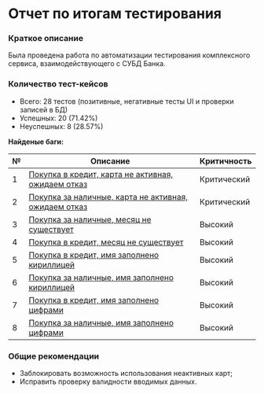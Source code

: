 # Отчет по итогам тестирования
### Краткое описание
Была проведена работа по автоматизации тестирования комплексного сервиса, 
взаимодействующего с СУБД Банка.   

### Количество тест-кейсов

* Всего: 28 тестов (позитивные, негативные тесты UI и проверки записей в БД)
* Успешных: 20 (71.42%)
* Неуспешных: 8 (28.57%)

**Найденые баги:**

| № | Описание | Критичность| 
| ------ | ----------- |----------- |
| 1    | [Покупка в кредит, карта не активная, ожидаем отказ](https://github.com/Murrk/Diploma/issues/1) |Критический
| 2    | [Покупка за наличные, карта не активная, ожидаем отказ](https://github.com/Murrk/Diploma/issues/2) |Критический
| 3    | [Покупка за наличные, месяц не существует](https://github.com/Murrk/Diploma/issues/3) |Высокий
| 4    | [Покупка в кредит, месяц не существует](https://github.com/Murrk/Diploma/issues/4) |Высокий
| 5   | [Покупка в кредит, имя заполнено кириллицей](https://github.com/Murrk/Diploma/issues/5) | Высокий
| 6    | [Покупка за наличные, имя заполнено кириллицей](https://github.com/Murrk/Diploma/issues/6) |Высокий
| 7 | [Покупка в кредит, имя заполнено цифрами](https://github.com/Murrk/Diploma/issues/7) |Высокий 
| 8    | [Покупка за наличные, имя заполнено цифрами](https://github.com/Murrk/Diploma/issues/8) |Высокий


### Общие рекомендации
* Заблокировать возможность использования неактивных карт;
* Исправить проверку валидности вводимых данных. 
